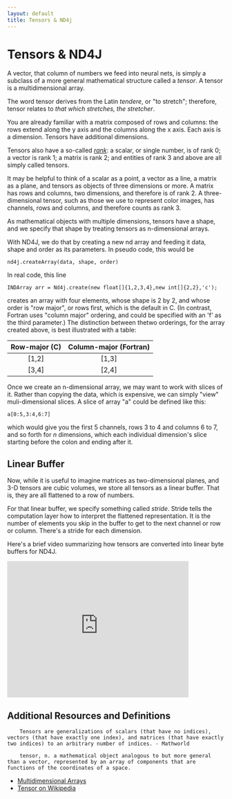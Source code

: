 ```yaml
---
layout: default
title: Tensors & ND4j
---
```


# Tensors & ND4J

A vector, that column of numbers we feed into neural nets, is simply a subclass of a more general mathematical structure called a *tensor*. A tensor is a multidimensional array. 

The word tensor derives from the Latin *tendere*, or "to stretch"; therefore, tensor relates to *that which stretches, the stretcher*.

You are already familiar with a matrix composed of rows and columns: the rows extend along the y axis and the columns along the x axis. Each axis is a dimension. Tensors have additional dimensions.

Tensors also have a so-called [*rank*](http://mathworld.wolfram.com/TensorRank.html): a scalar, or single number, is of rank 0; a vector is rank 1; a matrix is rank 2; and entities of rank 3 and above are all simply called tensors. 

It may be helpful to think of a scalar as a point, a vector as a line, a matrix as a plane, and tensors as objects of three dimensions or more. A matrix has rows and columns, two dimensions, and therefore is of rank 2. A three-dimensional tensor, such as those we use to represent color images, has channels, rows and columns, and therefore counts as rank 3. 

As mathematical objects with multiple dimensions, tensors have a shape, and we specify that shape by treating tensors as n-dimensional arrays. 

With ND4J, we do that by creating a new nd array and feeding it data, shape and order as its parameters. In pseudo code, this would be 

    nd4j.createArray(data, shape, order)

In real code, this line

    INDArray arr = Nd4j.create(new float[]{1,2,3,4},new int[]{2,2},'c');

creates an array with four elements, whose shape is 2 by 2, and whose order is "row major", or rows first, which is the default in C. (In contrast, Fortran uses "column major" ordering, and could be specified with an 'f' as the third parameter.) The distinction between thetwo orderings, for the array created above, is best illustrated with a table:

| Row-major (C) | Column-major (Fortran) | 
| :-------------: |:-------------:| 
| [1,2] | [1,3] |
| [3,4] | [2,4] |

Once we create an n-dimensional array, we may want to work with slices of it. Rather than copying the data, which is expensive, we can simply "view" muli-dimensional slices. A slice of array "a" could be defined like this:

    a[0:5,3:4,6:7]

which would give you the first 5 channels, rows 3 to 4 and columns 6 to 7, and so forth for *n* dimensions, which each individual dimension's slice starting before the colon and ending after it. 

## Linear Buffer

Now, while it is useful to imagine matrices as two-dimensional planes, and 3-D tensors are cubic volumes, we store all tensors as a linear buffer. That is, they are all flattened to a row of numbers. 

For that linear buffer, we specify something called *stride*. Stride tells the computation layer how to interpret the flattened representation. It is the number of elements you skip in the buffer to get to the next channel or row or column. There's a stride for each dimension.

Here's a brief video summarizing how tensors are converted into linear byte buffers for ND4J.

<iframe width="420" height="315" src="https://www.youtube.com/embed/EHHtyRKQIJ0" frameborder="0" allowfullscreen></iframe>

## Additional Resources and Definitions

        Tensors are generalizations of scalars (that have no indices), vectors (that have exactly one index), and matrices (that have exactly two indices) to an arbitrary number of indices. - Mathworld

        tensor, n. a mathematical object analogous to but more general than a vector, represented by an array of components that are functions of the coordinates of a space.
        
* [Multidimensional Arrays](https://www.mathworks.com/help/matlab/math/multidimensional-arrays.html?requestedDomain=www.mathworks.com)
* [Tensor on Wikipedia](https://en.wikipedia.org/wiki/Tensor)

